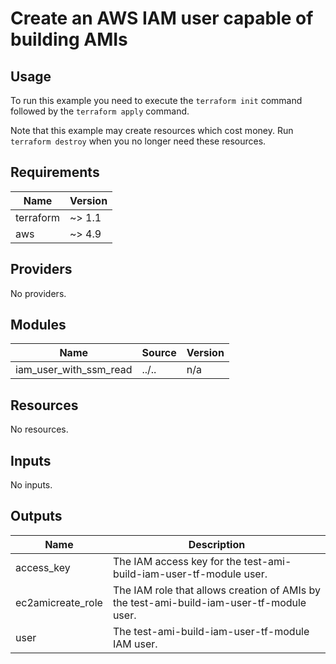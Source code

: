 # Create an AWS IAM user capable of building AMIs #

## Usage ##

To run this example you need to execute the `terraform init` command
followed by the `terraform apply` command.

Note that this example may create resources which cost money. Run
`terraform destroy` when you no longer need these resources.

<!-- BEGIN_TF_DOCS -->
## Requirements ##

| Name | Version |
|------|---------|
| terraform | ~> 1.1 |
| aws | ~> 4.9 |

## Providers ##

No providers.

## Modules ##

| Name | Source | Version |
|------|--------|---------|
| iam\_user\_with\_ssm\_read | ../.. | n/a |

## Resources ##

No resources.

## Inputs ##

No inputs.

## Outputs ##

| Name | Description |
|------|-------------|
| access\_key | The IAM access key for the test-ami-build-iam-user-tf-module user. |
| ec2amicreate\_role | The IAM role that allows creation of AMIs by the test-ami-build-iam-user-tf-module user. |
| user | The test-ami-build-iam-user-tf-module IAM user. |
<!-- END_TF_DOCS -->
